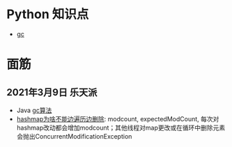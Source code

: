 # Python 知识点
+ [gc](https://zhuanlan.zhihu.com/p/83251959)


# 面筋
## 2021年3月9日 乐天派
+ Java [gc算法](https://www.jianshu.com/p/5261a62e4d29) 
+ [hashmap为啥不能边遍历边删除](https://blog.csdn.net/u012926924/article/details/50452411): modcount, expectedModCount, 每次对hashmap改动都会增加modcount；其他线程对map更改或在循环中删除元素会抛出ConcurrentModificationException

